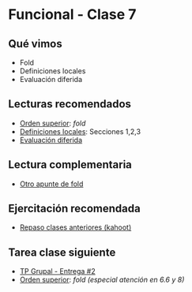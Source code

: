 # Funcional - Clase 7

## Qué vimos

* Fold
* Definiciones locales
* Evaluación diferida

## Lecturas recomendados
* [Orden superior](https://docs.google.com/document/d/1Rzsp5A46R_WdC-NJ6_SKrUrtZ6LmR5A52BazE9XPLIc): _fold_
* [Definiciones locales](https://docs.google.com/document/d/1LKVaZHuJqxf2FcOK17vZjxq0CTT4sohqSsfhWmhQ6ks): Secciones 1,2,3
* [Evaluación diferida](https://docs.google.com/document/d/1JOlRcFZ7Ehm9gx_wH77MkhvObcyKS7Wqo4Sm8joMJBM/edit#heading=h.t4n5o8teoj0i)

## Lectura complementaria
* [Otro apunte de fold](https://docs.google.com/document/d/1jSrU7lVMan4nbHBETGqvO5VpqJI0KXVWtH7fqnVASPU)

## Ejercitación recomendada
* [Repaso clases anteriores (kahoot)](https://create.kahoot.it/share/listas/062c6c48-e728-45ac-bd49-28cbf7f5a63e)

## Tarea clase siguiente
* [TP Grupal - Entrega #2](https://docs.google.com/document/d/19B1d4y0fEEB0TaD73_MwRbZFlTE7uOIdw65LQe8sGUc)
* [Orden superior](https://docs.google.com/document/d/1Rzsp5A46R_WdC-NJ6_SKrUrtZ6LmR5A52BazE9XPLIc): _fold (especial atención en 6.6 y 8)_
